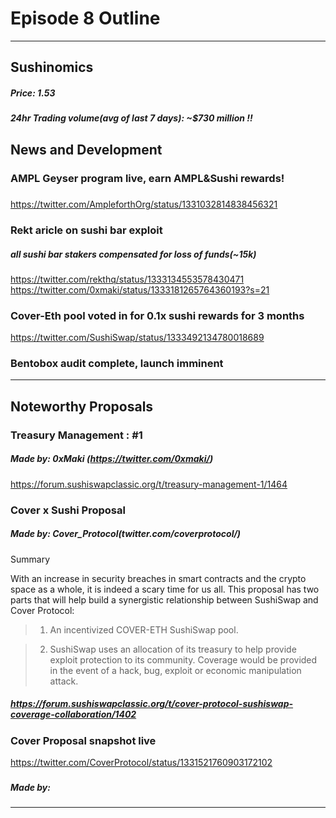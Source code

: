 
#  Episode 8 Outline

* * *

## Sushinomics
##### Price: 1.53
>


##### 24hr Trading volume(avg of last 7 days): ~$730 million !!



## News and Development

### AMPL Geyser program live, earn AMPL&Sushi rewards!
##### 
https://twitter.com/AmpleforthOrg/status/1331032814838456321


### Rekt aricle on sushi bar exploit
##### all sushi bar stakers compensated for loss of funds(~15k)
https://twitter.com/rekthq/status/1333134553578430471
https://twitter.com/0xmaki/status/1333181265764360193?s=21

### Cover-Eth pool voted in for 0.1x sushi rewards for 3 months
https://twitter.com/SushiSwap/status/1333492134780018689

### Bentobox audit complete, launch imminent



* * *

## Noteworthy Proposals

### Treasury Management : #1


##### Made by: 0xMaki (https://twitter.com/0xmaki/)

https://forum.sushiswapclassic.org/t/treasury-management-1/1464



### Cover x Sushi  Proposal
##### Made by: Cover_Protocol(twitter.com/coverprotocol/) 
Summary

With an increase in security breaches in smart contracts and the crypto space as a whole, it is indeed a scary time for us all. This proposal has two parts that will help build a synergistic relationship between SushiSwap and Cover Protocol:

   >  1. An incentivized COVER-ETH SushiSwap pool.

   >  2. SushiSwap uses an allocation of its treasury to help provide exploit protection to its community. Coverage would be provided in the event of a hack, bug, exploit or economic manipulation attack.


##### https://forum.sushiswapclassic.org/t/cover-protocol-sushiswap-coverage-collaboration/1402

### Cover Proposal snapshot live
https://twitter.com/CoverProtocol/status/1331521760903172102



### 
##### Made by: 



***


